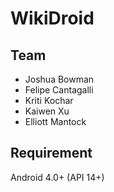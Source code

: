 # WikiDroid

## Team

* Joshua Bowman
* Felipe Cantagalli
* Kriti Kochar
* Kaiwen Xu
* Elliott Mantock

## Requirement

Android 4.0+ (API 14+)

